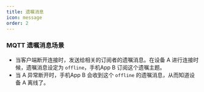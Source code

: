 ```yaml
---
title: 遗嘱消息
icon: message
order: 2
---
```


### MQTT 遗嘱消息场景

- 当客户端断开连接时，发送给相关的订阅者的遗嘱消息。在设备 A 进行连接时候，遗嘱消息设定为 `offline`，手机App B 订阅这个遗嘱主题。
- 当 A 异常断开时，手机App B 会收到这个 `offline` 的遗嘱消息，从而知道设备 A 离线了。
